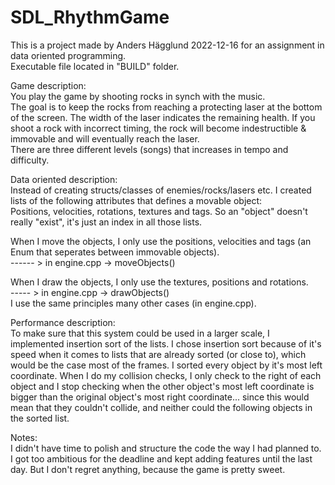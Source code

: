 # SDL_RhythmGame

This is a project made by Anders Hägglund 2022-12-16 for an assignment in data oriented programming.        
Executable file located in "BUILD" folder.

Game description:   
You play the game by shooting rocks in synch with the music.    
The goal is to keep the rocks from reaching a protecting laser at the bottom of the screen. The width of the laser indicates the remaining health.
If you shoot a rock with incorrect timing, the rock will become indestructible & immovable and will eventually reach the laser.   
There are three different levels (songs) that increases in tempo and difficulty. 

Data oriented description:    
Instead of creating structs/classes of enemies/rocks/lasers etc. I created lists of the following attributes that defines a movable object:      
Positions, velocities, rotations, textures and tags.
So an "object" doesn't really "exist", it's just an index in all those lists. 

When I move the objects, I only use the positions, velocities and tags (an Enum that seperates between immovable objects).        
------ > in engine.cpp -> moveObjects()
      
When I draw the objects, I only use the textures, positions and rotations.             
 ----- > in engine.cpp -> drawObjects()            
I use the same principles many other cases (in engine.cpp).

Performance description:      
To make sure that this system could be used in a larger scale, I implemented insertion sort of the lists. 
I chose insertion sort because of it's speed when it comes to lists that are already sorted (or close to), which would be the case most of the frames.
I sorted every object by it's most left coordinate. When I do my collision checks, I only check to the right of each object and
I stop checking when the other object's most left coordinate is bigger than the original object's most right coordinate...
since this would mean that they couldn't collide, and neither could the following objects in the sorted list.


Notes:     
I didn't have time to polish and structure the code the way I had planned to. I got too ambitious for the deadline and kept adding features until
the last day. But I don't regret anything, because the game is pretty sweet.
